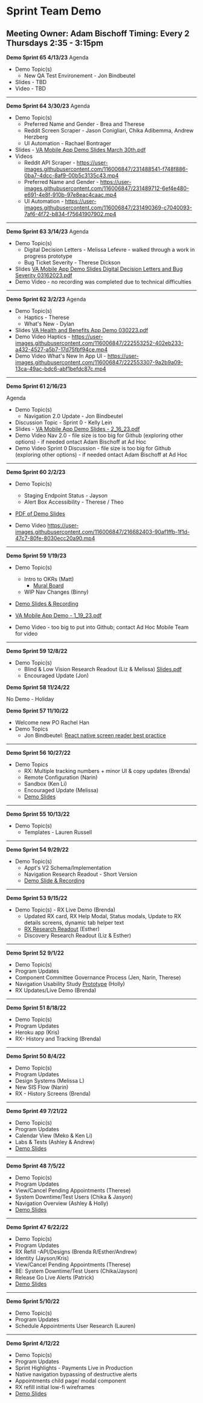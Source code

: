 # Sprint Team Demo

Meeting Owner: Adam Bischoff
Timing: Every 2 Thursdays 2:35 - 3:15pm 
---  
**Demo Sprint 65 4/13/23**
Agenda
- Demo Topic(s)
  -  New QA Test Environement - Jon Bindbeutel
- Slides - TBD
- Video - TBD

---  
**Demo Sprint 64 3/30/23**
Agenda
- Demo Topic(s)
  -  Preferred Name and Gender - Brea and Therese
  -  Reddit Screen Scraper - Jason Conigliari, Chika Adibemma, Andrew Herzberg
  -  UI Automation - Rachael Bontrager 
-  Slides - [VA Mobile App Demo Slides March 30th.pdf](https://github.com/department-of-veterans-affairs/va.gov-team/files/11212441/VA.Mobile.App.Demo.Slides.March.30th.pdf)
- Videos   
  - Reddit API Scraper - https://user-images.githubusercontent.com/116006847/231488541-f748f886-0ba7-4dcc-8af9-00b5c3135c43.mp4
  - Preferred Name and Gender - https://user-images.githubusercontent.com/116006847/231489712-6ef4e480-e691-4e8f-910b-97e8eac4caac.mp4
  - UI Automation - https://user-images.githubusercontent.com/116006847/231490369-c7040093-7af6-4f72-b834-f75641907902.mp4



---  
**Demo Sprint 63 3/14/23**
Agenda
- Demo Topic(s)
  -  Digital Decision Letters - Melissa Lefevre - walked through a work in progress prototype 
  -  Bug Ticket Severity - Therese Dickson 
-  Slides [VA Mobile App Demo Slides Digital Decision Letters and Bug Severity 03162023.pdf](https://github.com/department-of-veterans-affairs/va.gov-team/files/11029843/VA.Mobile.App.Demo.Slides.Digital.Decision.Letters.and.Bug.Severity.03162023.pdf)
- Demo Video - no recording was completed due to technical difficulties 



---  
**Demo Sprint 62 3/2/23**
Agenda
- Demo Topic(s)
  -  Haptics - Therese
  -  What's New - Dylan
-  Slides [VA Health and Benefits App Demo 030223.pdf](https://github.com/department-of-veterans-affairs/va.gov-team/files/10875367/VA.Health.and.Benefits.App.Demo.030223.pdf)
- Demo Video Haptics -  https://user-images.githubusercontent.com/116006847/222553252-402eb233-a432-4527-a5b7-17d75fbf94ce.mp4
- Demo Video What's New In App UI - https://user-images.githubusercontent.com/116006847/222553307-9a2b9a09-13ca-49ac-bdc6-abf1befdc87c.mp4






---  
**Demo Sprint 61 2/16/23**

Agenda
- Demo Topic(s)
  -  Navigation 2.0 Update - Jon Bindbeutel 
-  Discussion Topic - Sprint 0 - Kelly Lein 
- Slides - [VA Mobile App Demo Slides - 2_16_23.pdf](https://github.com/department-of-veterans-affairs/va.gov-team/files/10760511/VA.Mobile.App.Demo.Slides.-.2_16_23.pdf)
- Demo Video Nav 2.0 - file size is too big for Github (exploring other options) - if needed ontact Adam Bischoff at Ad Hoc
- Demo Video Sprint 0 Discussion -  file size is too big for Github (exploring other options) - if needed ontact Adam Bischoff at Ad Hoc


--- 
**Demo Sprint 60 2/2/23**

- Demo Topic(s)
  -  Staging Endpoint Status - Jayson 
  -  Alert Box Accessibility - Therese / Theo   

- [PDF of Demo Slides ](https://github.com/department-of-veterans-affairs/va.gov-team/files/10581815/VA.Mobile.App.Demo.-.2_2_23.pdf)
- Demo Video https://user-images.githubusercontent.com/116006847/216682403-90af1ffb-1f1d-47c7-80fe-8030ecc20a90.mp4


---  
**Demo Sprint 59 1/19/23**

- Demo Topic(s)
  -  Intro to OKRs (Matt)
     -  [Mural Board](https://app.mural.co/t/adhoccorporateworkspace2583/m/adhoccorporateworkspace2583/1672414110587/e5fa732d5d3f3d7ff6da9abf12d78866f2f2e0a3?wid=56-1672414154650)
  - WIP Nav Changes (Binny)

- [Demo Slides & Recording ](https://docs.google.com/presentation/d/15md4G7IFfPyo11uH4VugpoWyb00O6doKrPbHG4iYnUY/edit?usp=sharing)
- [VA Mobile App Demo - 1_19_23.pdf](https://github.com/department-of-veterans-affairs/va.gov-team/files/10561516/VA.Mobile.App.Demo.-.1_19_23.pdf)
- Demo Video - too big to put into Github; contact Ad Hoc Mobile Team for video

---  
**Demo Sprint 59 12/8/22**

- Demo Topic(s)
   - Blind & Low Vision Research Readout (Liz & Melissa) [Slides.pdf](https://github.com/department-of-veterans-affairs/va.gov-team/files/10209931/VA.Mobile.App.Blind.and.Low.Vision.Research.Readout.pdf)
   - Encouraged Update (Jon)



**Demo Sprint 58 11/24/22**

No Demo - Holiday


**Demo Sprint 57 11/10/22**
 - Welcome new PO Rachel Han
 - Demo Topics
   -  Jon Bindbeutel: [React native screen reader best practice ](https://docs.google.com/document/d/1CrqMA8J3KoQkzHwc5bPSHuKfppoPTjy8OjUYWd1lw4Q/edit?usp=sharing)
---  
**Demo Sprint 56 10/27/22** 
  - Demo Topics
    - RX: Multiple tracking numbers + minor UI & copy updates (Brenda)
    - Remote Configuration (Narin)
    - Sandbox (Ken Li)
    - Encouraged Update (Melissa)
    - [Demo Slides](https://docs.google.com/presentation/d/13UjA7F9iTIcDM2mTv0P8HyNU0umO4zN6QznjQ0jvY98/edit#slide=id.g177bf5d232c_2_19)
 ---
 **Demo Sprint 55 10/13/22** 
   - Demo Topic(s)
      - Templates - Lauren Russell
 ---
 **Demo Sprint 54 9/29/22**    
   
   - Demo Topic(s)
     - Appt's V2 Schema/Implementation
     - Navigation Research Readout - Short Version
     - [Demo Slide & Recording](https://docs.google.com/presentation/d/1GQIDY-6QrnYYnvx4NRFsllcQlTwOIJ1A2Y-ctOZLlgc/edit?usp=sharing)
  ---
   **Demo Sprint 53 9/15/22**  
   
   - Demo Topic(s)
    - RX Live Demo (Brenda)
     - Updated RX card, RX Help Modal, Status modals, Update to RX details screens, dynamic tab helper text 
     - [RX Research Readout](https://docs.google.com/presentation/d/1wT1k0v4j9g3dnCkQNA1a5FK-Dlpf6WzzoN1QJFsA5-s/edit?usp=sharing) (Esther)
     - Discovery Research Readout (Liz & Esther)
---
**Demo Sprint 52 9/1/22**  

- Demo Topic(s)
 - Program Updates
 - Component Committee Governance Process (Jen, Narin, Therese)
 - Navigation Usability Study [Prototype](https://www.figma.com/proto/Sbho4c9RoEwBA9UibqpDzD/Mobile-app-navigation---low-fi?page-id=2%3A54&node-id=2%3A454&viewport=-407%2C360%2C0.5&scaling=scale-down&starting-point-node-id=2%3A454&hotspot-hints=0) (Holly)
 - RX Updates/Live Demo (Brenda)
 ---
 
 **Demo Sprint 51 8/18/22**  

- Demo Topic(s)
 - Program Updates
 - Heroku app (Kris)
 - RX- History and Tracking (Brenda) 
---

**Demo Sprint 50 8/4/22** 

- Demo Topic(s)
 - Program Updates
 - Design Systems (Melissa L)
 - New SIS Flow (Narin)
 - RX - History Screens (Brenda)
 ---

**Demo Sprint 49 7/21/22** 

- Demo Topic(s)
 - Program Updates
 - Calendar View (Meko & Ken Li)
 - Labs & Tests (Ashley & Andrew)
 - [Demo Slides](https://docs.google.com/presentation/d/1--wa8_FYedUYQF-A_ReWpTsfzhbqTV5ofnYSIymbQhs/edit?usp=sharing)
 
  ---

**Demo Sprint 48 7/5/22** 

- Demo Topic(s)
 - Program Updates
 - View/Cancel Pending Appointments (Therese)
 - System Downtime/Test Users (Chika & Jasyon)
 - Navigation Overview (Ashley & Holly)
 - [Demo Slides](https://docs.google.com/presentation/d/1ko2xJMrNHqDrcvNAd3Vfgcg8bBnw7pNZDI2-CKjj4_s/edit?usp=sharing)

  ---

**Demo Sprint 47 6/22/22** 

- Demo Topic(s)
 - Program Updates
 - RX Refill -API/Designs (Brenda R/Esther/Andrew)
 - Identity (Jayson/Kris)
 - View/Cancel Pending Appointments (Therese)
 - BE: System Downtime/Test Users (Chika/Jayson)
 - Release Go Live Alerts (Patrick)
 - [Demo Slides](https://docs.google.com/presentation/d/1f0p3Tti4ZTJ-zmXPqH8ye0Ho8sXAXNwyUsJr_G6Xys8/edit?usp=sharing)
---

**Demo Sprint 5/10/22** 

- Demo Topic(s)
 - Program Updates
 - Schedule Appointments User Research (Lauren)
---

**Demo Sprint 4/12/22** 

- Demo Topic(s)
 - Program Updates
 - Sprint Highlights - Payments Live in Production
 - Native navigation bypassing of destructive alerts
 - Appointments child page/ modal component
 - RX refill initial low-fi wireframes  
 - [Demo Slides](https://docs.google.com/presentation/d/1TAc9buk_7-qx9m_ujgqwpddDj2Fh2atqLfjM69GejIs/edit#slide=id.g1242718ab4a_0_0)
